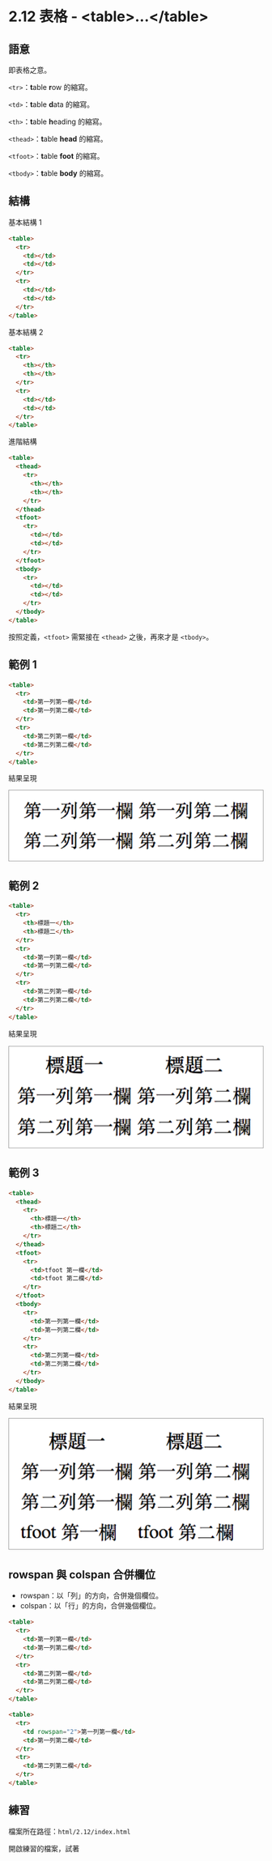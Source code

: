 # 2.12 表格 - &lt;table&gt;...&lt;/table&gt;

## 語意

即表格之意。

`<tr>`：**t**able **r**ow 的縮寫。

`<td>`：**t**able **d**ata 的縮寫。

`<th>`：**t**able **h**eading 的縮寫。

`<thead>`：**t**able **head** 的縮寫。

`<tfoot>`：**t**able **foot** 的縮寫。

`<tbody>`：**t**able **body** 的縮寫。

## 結構

基本結構 1

```html
<table>
  <tr>
    <td></td>
    <td></td>
  </tr>
  <tr>
    <td></td>
    <td></td>
  </tr>
</table>
```

基本結構 2

```html
<table>
  <tr>
    <th></th>
    <th></th>
  </tr>
  <tr>
    <td></td>
    <td></td>
  </tr>
</table>
```

進階結構

```html
<table>
  <thead>
    <tr>
      <th></th>
      <th></th>
    </tr>
  </thead>
  <tfoot>
    <tr>
      <td></td>
      <td></td>
    </tr>
  </tfoot>
  <tbody>
    <tr>
      <td></td>
      <td></td>
    </tr>
  </tbody>
</table>
```

按照定義，`<tfoot>` 需緊接在 `<thead>` 之後，再來才是 `<tbody>`。

## 範例 1

```html
<table>
  <tr>
    <td>第一列第一欄</td>
    <td>第一列第二欄</td>
  </tr>
  <tr>
    <td>第二列第一欄</td>
    <td>第二列第二欄</td>
  </tr>
</table>
```

結果呈現

![](/assets/基本結構1.png)

## 範例 2

```html
<table>
  <tr>
    <th>標題一</th>
    <th>標題二</th>
  </tr>
  <tr>
    <td>第一列第一欄</td>
    <td>第一列第二欄</td>
  </tr>
  <tr>
    <td>第二列第一欄</td>
    <td>第二列第二欄</td>
  </tr>
</table>
```

結果呈現

![](/assets/基本結構2.png)

## 範例 3

```html
<table>
  <thead>
    <tr>
      <th>標題一</th>
      <th>標題二</th>
    </tr>
  </thead>
  <tfoot>
    <tr>
      <td>tfoot 第一欄</td>
      <td>tfoot 第二欄</td>
    </tr>
  </tfoot>
  <tbody>
    <tr>
      <td>第一列第一欄</td>
      <td>第一列第二欄</td>
    </tr>
    <tr>
      <td>第二列第一欄</td>
      <td>第二列第二欄</td>
    </tr>
  </tbody>
</table>
```

結果呈現

![](/assets/進階結構.png)

## rowspan 與 colspan 合併欄位

* rowspan：以「列」的方向，合併幾個欄位。
* colspan：以「行」的方向，合併幾個欄位。

```html
<table>
  <tr>
    <td>第一列第一欄</td>
    <td>第一列第二欄</td>
  </tr>
  <tr>
    <td>第二列第一欄</td>
    <td>第二列第二欄</td>
  </tr>
</table>
```

```html
<table>
  <tr>
    <td rowspan="2">第一列第一欄</td>
    <td>第一列第二欄</td>
  </tr>
  <tr>
    <td>第二列第二欄</td>
  </tr>
</table>
```

## 練習

檔案所在路徑：`html/2.12/index.html`

開啟練習的檔案，試著

